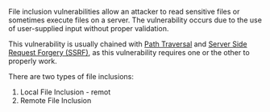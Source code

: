 File inclusion vulnerabilities allow an attacker to read sensitive files or sometimes execute files on a server. The vulnerability occurs due to the use of user-supplied input without proper validation.

This vulnerability is usually chained with [Path Traversal](obsidian://open?vault=security-notes&file=Offensive%20Security%2FWeb%20Application%20Security%2FServer-side%20Vulnerabilities%2FPath%20Traversal%2FIntroduction) and [Server Side Request Forgery (SSRF)](obsidian://open?vault=security-notes&file=Offensive%20Security%2FWeb%20Application%20Security%2FServer-side%20Vulnerabilities%2FServer-side%20Request%20Forgery%2FIntroduction), as this vulnerability requires one or the other to properly work.

There are two types of file inclusions:
1. Local File Inclusion - remot
2. Remote File Inclusion